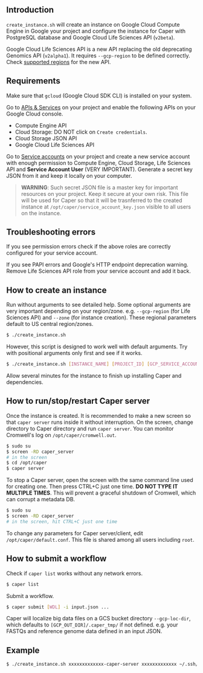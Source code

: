 ## Introduction

`create_instance.sh` will create an instance on Google Cloud Compute Engine in Google your project and configure the instance for Caper with PostgreSQL database and Google Cloud Life Sciences API (`v2beta`).

Google Cloud Life Sciences API is a new API replacing the old deprecating Genomics API (`v2alpha1`). It requires `--gcp-region` to be defined correctly. Check [supported regions](https://cloud.google.com/life-sciences/docs/concepts/locations) for the new API.

## Requirements

Make sure that `gcloud` (Google Cloud SDK CLI) is installed on your system.

Go to [APIs & Services](https://console.cloud.google.com/apis/dashboard) on your project and enable the following APIs on your Google Cloud console.
* Compute Engine API
* Cloud Storage: DO NOT click on `Create credentials`.
* Cloud Storage JSON API
* Google Cloud Life Sciences API

Go to [Service accounts](https://console.cloud.google.com/iam-admin/serviceaccounts) on your project and create a new service account with enough permission to Compute Engine, Cloud Storage, Life Sciences API and **Service Account User** (VERY IMPORTANT). Generate a secret key JSON from it and keep it locally on your computer.

>**WARNING**: Such secret JSON file is a master key for important resources on your project. Keep it secure at your own risk. This file will be used for Caper so that it will be trasnferred to the created instance at `/opt/caper/service_account_key.json` visible to all users on the instance.

## Troubleshooting errors

If you see permission errors check if the above roles are correctly configured for your service account.

If you see PAPI errors and Google's HTTP endpoint deprecation warning. Remove Life Sciences API role from your service account and add it back.

## How to create an instance

Run without arguments to see detailed help. Some optional arguments are very important depending on your region/zone. e.g. `--gcp-region` (for Life Sciences API) and `--zone` (for instance creation). These regional parameters default to US central region/zones.
```bash
$ ./create_instance.sh
```

However, this script is designed to work well with default arguments. Try with positional arguments only first and see if it works.
```bash
$ ./create_instance.sh [INSTANCE_NAME] [PROJECT_ID] [GCP_SERVICE_ACCOUNT_KEY_JSON_FILE] [GCP_OUT_DIR]
```

Allow several minutes for the instance to finish up installing Caper and dependencies.

## How to run/stop/restart Caper server

Once the instance is created. It is recommended to make a new screen so that `caper server` runs inside it without interruption. On the screen, change directory to Caper directory and run `caper server`. You can monitor Cromwell's log on `/opt/caper/cromwell.out`.
```bash
$ sudo su
$ screen -RD caper_server
# in the screen
$ cd /opt/caper
$ caper server
```

To stop a Caper server, open the screen with the same command line used for creating one. Then press CTRL+C just one time. **DO NOT TYPE IT MULTIPLE TIMES**. This will prevent a graceful shutdown of Cromwell, which can corrupt a metadata DB.
```bash
$ sudo su
$ screen -RD caper_server
# in the screen, hit CTRL+C just one time
```

To change any parameters for Caper server/client, edit `/opt/caper/default.conf`. This file is shared among all users including `root`.

## How to submit a workflow

Check if `caper list` works without any network errors.
```bash
$ caper list
```

Submit a workflow.
```bash
$ caper submit [WDL] -i input.json ...
```

Caper will localize big data files on a GCS bucket directory `--gcp-loc-dir`, which defaults to `[GCP_OUT_DIR]/.caper_tmp/` if not defined. e.g. your FASTQs and reference genome data defined in an input JSON.


## Example

```bash
$ ./create_instance.sh xxxxxxxxxxxxx-caper-server xxxxxxxxxxxxx ~/.ssh/xxxxxxxxxxxxx-caper-server.json gs://xxxxxxxxxxxxx/caper_out --gcp-loc-dir gs://xxxxxxxxxxxxx/caper_tmp_dir --boot-disk-size 500GB
```
